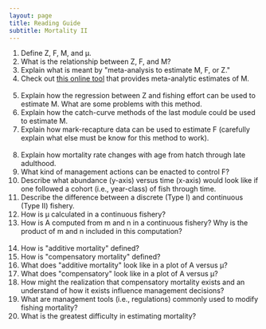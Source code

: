 ```yaml
---
layout: page
title: Reading Guide
subtitle: Mortality II
---
```


1. Define Z, F, M, and &mu;.
1. What is the relationship between Z, F, and M?
1. Explain what is meant by "meta-analysis to estimate M, F, or Z."
1. Check out [this online tool](https://connect.fisheries.noaa.gov/natural-mortality-tool/) that provides meta-analytic estimates of M.
<br><br>
1. Explain how the regression between Z and fishing effort can be used to estimate M. What are some problems with this method.
1. Explain how the catch-curve methods of the last module could be used to estimate M.
1. Explain how mark-recapture data can be used to estimate F (carefully explain what else must be know for this method to work).
<br><br>
1. Explain how mortality rate changes with age from hatch through late adulthood.
1. What kind of management actions can be enacted to control F?
1. Describe what abundance (y-axis) versus time (x-axis) would look like if one followed a cohort (i.e., year-class) of fish through time.
1. Describe the difference between a discrete (Type I) and continuous (Type II) fishery.
1. How is &mu; calculated in a continuous fishery?
1. How is A computed from m and n in a continuous fishery? Why is the product of m and n included in this computation?
<br><br>
1. How is "additive mortality" defined?
1. How is "compensatory mortality" defined?
1. What does "additive mortality" look like in a plot of A versus &mu;?
1. What does "compensatory" look like in a plot of A versus &mu;?
1. How might the realization that compensatory mortality exists and an understand of how it exists influence management decisions?
1. What are management tools (i.e., regulations) commonly used to modify fishing mortality?
1. What is the greatest difficulty in estimating mortality?
